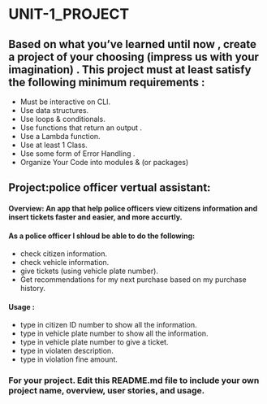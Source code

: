 # UNIT-1_PROJECT


## Based on what you’ve learned until now , create a project of your choosing (impress us with your imagination) . This project must at least satisfy the following minimum requirements :

- Must be interactive on CLI.
- Use data structures. 
- Use loops & conditionals.
- Use functions that return an output . 
- Use a Lambda function.
- Use at least 1 Class.
- Use some form of Error Handling .
- Organize Your Code into modules & (or packages)

## Project:police officer vertual assistant:

#### Overview: An app that help police officers view citizens information and insert tickets faster and easier, and more accurtly.
 

#### As a police officer I shloud be able to do the following:
- check citizen information.
- check vehicle information.
- give tickets (using vehicle plate number).
- Get recommendations for my next purchase based on my purchase history.



#### Usage :
 - type in citizen ID number to show all the information.
 - type in vehicle plate number to show all the information.
 - type in vehicle plate number to give a ticket.
 - type in violaten description.
 - type in violation fine amount.


### For your project. Edit this README.md file to include your own project name,  overview, user stories, and usage. 
